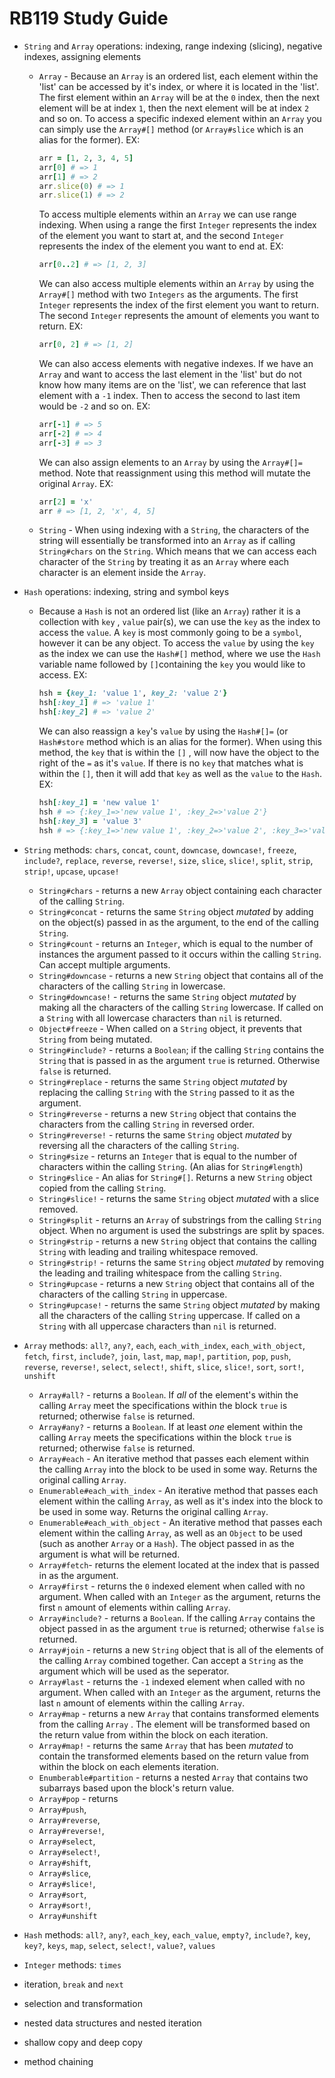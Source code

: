<h1>RB119 Study Guide</h1>

- `String` and `Array` operations: indexing, range indexing (slicing), negative indexes, assigning elements

  - `Array` - Because an `Array` is an ordered list, each element within the 'list' can be accessed by it's index, or where it is located in the 'list'. The first element within an `Array` will be at the `0` index, then the next element will be at index `1`, then the next element will be at index `2` and so on. To access a specific indexed element within an `Array` you can simply use the `Array#[]` method (or `Array#slice` which is an alias for the former). EX:

    ```ruby
    arr = [1, 2, 3, 4, 5]
    arr[0] # => 1
    arr[1] # => 2
    arr.slice(0) # => 1
    arr.slice(1) # => 2
    ```

    To access multiple elements within an `Array` we can use range indexing. When using a range the first `Integer` represents the index of the element you want to start at, and the second `Integer` represents the index of the element you want to end at.  EX:

    ```ruby
    arr[0..2] # => [1, 2, 3]
    ```

    We can also access multiple elements within an `Array` by using the `Array#[]` method with two `Integers` as the arguments. The first `Integer` represents the index of the first element you want to return. The second `Integer` represents the amount of elements you want to return. EX:

    ```ruby
    arr[0, 2] # => [1, 2]
    ```

    We can also access elements with negative indexes. If we have an `Array` and want to access the last element in the 'list' but do not know how many items are on the 'list', we can reference that last element with a `-1` index. Then to access the second to last item would be `-2` and so on. EX:

    ```ruby
    arr[-1] # => 5
    arr[-2] # => 4
    arr[-3] # => 3
    ```

    We can also assign elements to an `Array` by using the `Array#[]=` method. Note that reassignment using this method will mutate the original `Array`. EX:

    ```ruby
    arr[2] = 'x'
    arr # => [1, 2, 'x', 4, 5]
    ```

  - `String` - When using indexing with a `String`, the characters of the string will essentially be transformed into an `Array` as if calling `String#chars` on the `String`. Which means that we can access each character of the `String` by treating it as an `Array` where each character is an element inside the `Array`.

- `Hash` operations: indexing, string and symbol keys

  - Because a `Hash` is not an ordered list (like an `Array`) rather it is a collection with  `key` , `value` pair(s), we can use the `key` as the index to access the `value`. A `key` is most commonly going to be a `symbol`, however it can be any object. To access the `value` by using the `key` as the index we can use the `Hash#[]` method, where we use the `Hash` variable name followed by `[]`containing the `key` you would like to access. EX:

    ```ruby
    hsh = {key_1: 'value 1', key_2: 'value 2'}
    hsh[:key_1] # => 'value 1'
    hsh[:key_2] # => 'value 2'
    ```

    We can also reassign a `key`'s `value` by using the `Hash#[]=` (or `Hash#store` method which is an alias for the former). When using this method, the `key` that is within the `[]` , will now have the object to the right of the `=` as it's `value`. If there is no `key` that matches what is within the `[]`, then it will add that `key` as well as the `value` to the `Hash`. EX:

    ```ruby
    hsh[:key_1] = 'new value 1'
    hsh # => {:key_1=>'new value 1', :key_2=>'value 2'}
    hsh[:key_3] = 'value 3'
    hsh # => {:key_1=>'new value 1', :key_2=>'value 2', :key_3=>'value 3'}
    ```

- `String` methods: `chars`, `concat`, `count`, `downcase`, `downcase!`, `freeze`, `include?`, `replace`, `reverse`, `reverse!`, `size`, `slice`, `slice!`, `split`, `strip`, `strip!`, `upcase`, `upcase!`

  - `String#chars` - returns a new `Array` object containing each character of the calling `String`.
  - `String#concat` - returns the same `String` object *mutated* by adding on the object(s) passed in as the argument, to the end of the calling `String`.
  - `String#count` - returns an `Integer`, which is equal to the number of instances the argument passed to it occurs within the calling `String`. Can accept multiple arguments.
  - `String#downcase` - returns a new `String` object that contains all of the characters of the calling `String` in lowercase.
  - `String#downcase!` - returns the same `String` object *mutated* by making all the characters of the calling `String` lowercase. If called on a `String` with all lowercase characters than `nil` is returned.
  - `Object#freeze` - When called on a `String` object, it prevents that `String` from being mutated.
  - `String#include?` - returns a `Boolean`; if the calling `String` contains the `String` that is passed in as the argument `true` is returned. Otherwise `false` is returned.
  - `String#replace` - returns the same `String` object  *mutated* by replacing the calling `String` with the `String` passed to it as the argument.
  - `String#reverse` - returns a new `String` object that contains the characters from the calling `String` in reversed order.
  - `String#reverse!` - returns the same `String` object *mutated* by reversing all the characters of the calling `String`.
  - `String#size` - returns an `Integer` that is equal to the number of characters within the calling `String`. (An alias for `String#length`)
  - `String#slice` - An alias for `String#[]`. Returns a new `String` object copied from the calling `String`.
  - `String#slice!` - returns the same `String` object *mutated* with a slice removed.
  - `String#split` - returns an `Array` of substrings from the calling `String` object. When no argument is used the substrings are split by spaces.
  - `String#strip` - returns a new `String` object that contains the calling `String` with leading and trailing whitespace removed.
  - `String#strip!` - returns the same `String` object *mutated* by removing the leading and trailing whitespace from the calling `String`.
  - `String#upcase` - returns a new `String` object that contains all of the characters of the calling `String` in uppercase.
  - `String#upcase!` - returns the same `String` object *mutated* by making all the characters of the calling `String` uppercase. If called on a `String` with all uppercase characters than `nil` is returned.

- `Array` methods: `all?`, `any?`, `each`, `each_with_index`, `each_with_object`, `fetch`, `first`, `include?`, `join`, `last`, `map`, `map!`, `partition`, `pop`, `push`, `reverse`, `reverse!`, `select`, `select!`, `shift`, `slice`, `slice!`, `sort`, `sort!`, `unshift`

  - `Array#all?` - returns a `Boolean`. If *all* of the element's within the calling `Array` meet the specifications within the block `true` is returned; otherwise `false` is returned.
  - `Array#any?` - returns a `Boolean`. If at least *one* element within the calling `Array` meets the specifications within the block `true` is returned; otherwise `false` is returned.
  - `Array#each` - An iterative method that passes each element within the calling `Array` into the block to be used in some way. Returns the original calling `Array`.
  - `Enumerable#each_with_index` - An iterative method that passes each element within the calling `Array`, as well as it's index into the block to be used in some way. Returns the original calling `Array`.
  - `Enumerable#each_with_object` - An iterative method that passes each element within the calling `Array`, as well as an `Object` to be used (such as another `Array` or a `Hash`). The object passed in as the argument is what will be returned.
  - `Array#fetch`- returns the element located at the index that is passed in as the argument.
  - `Array#first` - returns the `0` indexed element when called with no argument. When called with an `Integer` as the argument, returns the first `n` amount of elements within calling `Array`.
  - `Array#include?` - returns a `Boolean`. If the calling `Array` contains the object passed in as the argument `true` is returned; otherwise `false` is returned.
  -  `Array#join` - returns a new `String` object that is all of the elements of the calling `Array` combined together. Can accept a `String` as the argument which will be used as the seperator.
  - `Array#last` - returns the `-1` indexed element when called with no argument. When called with an `Integer` as the argument, returns the last `n` amount of elements within the calling `Array`.
  -  `Array#map` - returns a new `Array` that contains transformed elements from the calling `Array` . The element will be transformed based on the return value from within the block on each iteration.
  - `Array#map!` - returns the same `Array` that has been *mutated* to contain the transformed elements based on the return value from within the block on each elements iteration. 
  - `Enumberable#partition` - returns a nested `Array` that contains two subarrays based upon the block's return value.
  -  `Array#pop` - returns 
  -  `Array#push`,
  -  `Array#reverse`,
  -  `Array#reverse!`,
  -  `Array#select`,
  -  `Array#select!`, 
  - `Array#shift`,
  -  `Array#slice`, 
  - `Array#slice!`, 
  - `Array#sort`,
  -  `Array#sort!`, 
  - `Array#unshift`

- `Hash` methods: `all?`, `any?`, `each_key`, `each_value`, `empty?`, `include?`, `key`, `key?`, `keys`, `map`, `select`, `select!`, `value?`, `values`

- `Integer` methods: `times`

- iteration, `break` and `next`

- selection and transformation

- nested data structures and nested iteration

- shallow copy and deep copy

- method chaining
